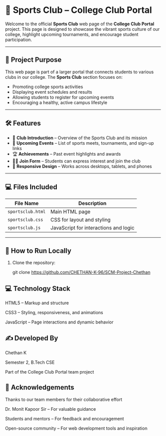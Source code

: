 # 🏅 Sports Club – College Club Portal

Welcome to the official **Sports Club** web page of the **College Club Portal** project. This page is designed to showcase the vibrant sports culture of our college, highlight upcoming tournaments, and encourage student participation.

---

## 🎯 Project Purpose

This web page is part of a larger portal that connects students to various clubs in our college. The **Sports Club** section focuses on:

- Promoting college sports activities  
- Displaying event schedules and results  
- Allowing students to register for upcoming events  
- Encouraging a healthy, active campus lifestyle  

---

## 🛠 Features

- 📰 **Club Introduction** – Overview of the Sports Club and its mission  
- 📅 **Upcoming Events** – List of sports meets, tournaments, and sign-up links  
- 🏆 **Achievements** – Past event highlights and awards  
- 🙋‍♂️ **Join Form** – Students can express interest and join the club  
- 📱 **Responsive Design** – Works across desktops, tablets, and phones  

---

## 💻 Files Included

| File Name           | Description                           |
|---------------------|---------------------------------------|
| `sportsclub.html`   | Main HTML page                        |
| `sportsclub.css`    | CSS for layout and styling            |
| `sportsclub.js`     | JavaScript for interactions and logic |

---

## 🚀 How to Run Locally

1. Clone the repository:

   
   git clone https://github.com/CHETHAN-K-96/SCM-Project-Chethan


## 💻 Technology Stack

HTML5 – Markup and structure

CSS3 – Styling, responsiveness, and animations

JavaScript – Page interactions and dynamic behavior

## ✍️ Developed By

Chethan K

Semester 2, B.Tech CSE 

Part of the College Club Portal team project

## 🙏 Acknowledgements

Thanks to our team members for their collaborative effort

Dr. Monit Kapoor Sir – For valuable guidance

Students and mentors – For feedback and encouragement

Open-source community – For web development tools and inspiration
